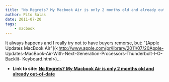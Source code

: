 ```yaml
---
title: "No Regrets? My Macbook Air is only 2 months old and already out-of-date"
author: Pito Salas
date: 2011-07-20
tags:
    - macbook
---
```




It always happens and I really try not to have buyers remorse, but: "[Apple
Updates MacBook Air"](<http://www.apple.com/pr/library/2011/07/20Apple-
Updates-MacBook-Air-With-Next-Generation-Processors-Thunderbolt-I-O-Backlit-
Keyboard.html>)…


* **Link to site:** **[No Regrets? My Macbook Air is only 2 months old and already out-of-date](None)**

